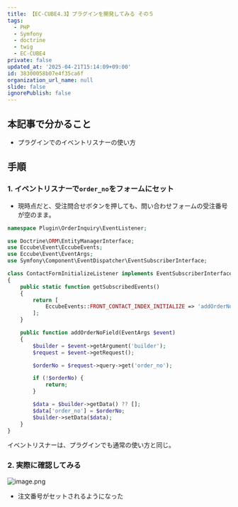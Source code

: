 ```yaml
---
title: 【EC-CUBE4.3】プラグインを開発してみる その５
tags:
  - PHP
  - Symfony
  - doctrine
  - twig
  - EC-CUBE4
private: false
updated_at: '2025-04-21T15:14:09+09:00'
id: 38300058b07e4f35ca6f
organization_url_name: null
slide: false
ignorePublish: false
---
```

## 本記事で分かること
- プラグインでのイベントリスナーの使い方

## 手順
### 1. イベントリスナーで`order_no`をフォームにセット
- 現時点だと、受注問合せボタンを押しても、問い合わせフォームの受注番号が空のまま。
```php
namespace Plugin\OrderInquiry\EventListener;

use Doctrine\ORM\EntityManagerInterface;
use Eccube\Event\EccubeEvents;
use Eccube\Event\EventArgs;
use Symfony\Component\EventDispatcher\EventSubscriberInterface;

class ContactFormInitializeListener implements EventSubscriberInterface
{
    public static function getSubscribedEvents()
    {
        return [
            EccubeEvents::FRONT_CONTACT_INDEX_INITIALIZE => 'addOrderNoField',
        ];
    }

    public function addOrderNoField(EventArgs $event)
    {
        $builder = $event->getArgument('builder');
        $request = $event->getRequest();

        $orderNo = $request->query->get('order_no');

        if (!$orderNo) {
            return;
        }

        $data = $builder->getData() ?? [];
        $data['order_no'] = $orderNo;
        $builder->setData($data);
    }
}
```
イベントリスナーは、プラグインでも通常の使い方と同じ。

### 2. 実際に確認してみる
![image.png](https://qiita-image-store.s3.ap-northeast-1.amazonaws.com/0/3850968/245eb2bf-a1a3-4322-aac6-701a8981fdc0.png)
- 注文番号がセットされるようになった
